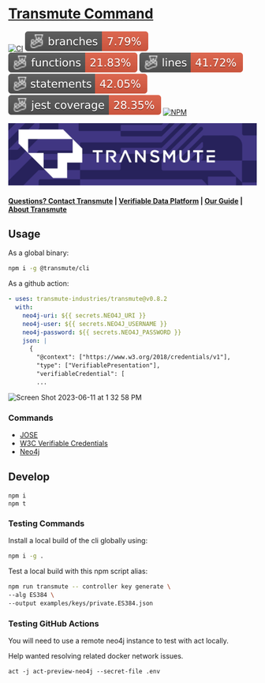 # <a href="https://transmute.industries">Transmute Command</a> 

[![CI](https://github.com/transmute-industries/transmute/actions/workflows/ci.yml/badge.svg)](https://github.com/transmute-industries/transmute/actions/workflows/ci.yml)
![Branches](./badges/coverage-branches.svg)
![Functions](./badges/coverage-functions.svg)
![Lines](./badges/coverage-lines.svg)
![Statements](./badges/coverage-statements.svg)
![Jest coverage](./badges/coverage-jest%20coverage.svg)
[![NPM](https://nodei.co/npm/@transmute/cli.png?mini=true)](https://npmjs.org/package/@transmute/cli)

<img src="./transmute-banner.png" />

#### [Questions? Contact Transmute](https://transmute.typeform.com/to/RshfIw?typeform-source=cli) | <a href="https://platform.transmute.industries">Verifiable Data Platform</a> | <a href="https://guide.transmute.industries/verifiable-data-platform/">Our Guide</a> | <a href="https://transmute.industries">About Transmute</a>

## Usage

As a global binary:

```sh
npm i -g @transmute/cli
```

As a github action:

```yaml
- uses: transmute-industries/transmute@v0.8.2
  with:
    neo4j-uri: ${{ secrets.NEO4J_URI }}
    neo4j-user: ${{ secrets.NEO4J_USERNAME }}
    neo4j-password: ${{ secrets.NEO4J_PASSWORD }}
    json: |
      {
        "@context": ["https://www.w3.org/2018/credentials/v1"],
        "type": ["VerifiablePresentation"],
        "verifiableCredential": [
        ...
```

<img width="1404" alt="Screen Shot 2023-06-11 at 1 32 58 PM" src="https://github.com/transmute-industries/transmute/assets/8295856/2c568d13-f878-4a4d-a228-5cd6eb91969e">


### Commands

- [JOSE](./examples/jose)
- [W3C Verifiable Credentials](./examples/vcdm/)
- [Neo4j](./examples/neo4j)

## Develop

```
npm i
npm t
```

### Testing Commands

Install a local build of the cli globally using:

```sh
npm i -g .
```

Test a local build with this npm script alias:

```sh
npm run transmute -- controller key generate \
--alg ES384 \
--output examples/keys/private.ES384.json
```

### Testing GitHub Actions

You will need to use a remote neo4j instance to test with act locally.

Help wanted resolving related docker network issues.

```
act -j act-preview-neo4j --secret-file .env
```
